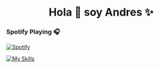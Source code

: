 <h1 align="center">Hola 👋  soy Andres ✨ </h1> 

### Spotify Playing 🎧
[![Spotify](https://novatorem.visualbean.vercel.app/api/spotify)](https://open.spotify.com/user/diazandrew)


[![My Skills](https://skillicons.dev/icons?i=js,html,css,flutter,react)](https://skillicons.dev)

